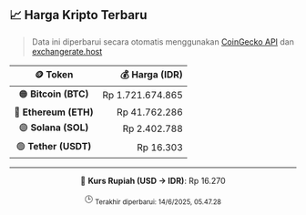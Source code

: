 

<!-- HARGA_KRIPTO -->
## 📈 Harga Kripto Terbaru

> Data ini diperbarui secara otomatis menggunakan [CoinGecko API](https://www.coingecko.com/) dan [exchangerate.host](https://exchangerate.host/)

<div align="center">

| 🪙 Token | 💰 Harga (IDR) |
|:------:|---------------:|
| 🟠 **Bitcoin (BTC)**   | Rp 1.721.674.865 |
| 🔵 **Ethereum (ETH)**  | Rp 41.762.286 |
| 🟣 **Solana (SOL)**    | Rp 2.402.788 |
| 🟢 **Tether (USDT)**   | Rp 16.303 |

---

💱 **Kurs Rupiah (USD → IDR)**: Rp 16.270

🕒 <sub>Terakhir diperbarui: 14/6/2025, 05.47.28</sub>

</div>
<!-- /HARGA_KRIPTO -->